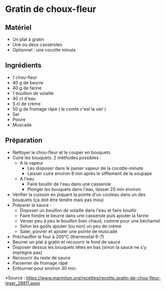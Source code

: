 Gratin de choux-fleur
======

Matériel
--------
+ Un plat à gratin
+ Une ou deux casseroles
+ Optionnel : une cocotte minute

Ingrédients
-----------
+ 1 chou-fleur
+ 40 g de beurre
+ 40 g de farine
+ 1 bouillon de volaille
+ 40 cl d'eau
+ 5 cl de crème
+ 50 g de fromage râpé ( le comté c'est la vie! )
+ Sel
+ Poivre
+ Muscade

Préparation
-----------
+ Nettoyer le chou-fleur et le couper en bouquets
+ Cuire les bouquets. 2 méthodes possibles :
    - A la vapeur
        + Les disposer dans le panier vapeur de la cocotte-minute 
        + Laisser cuire environ 8 min après le sifflement de la soupape
    - A l'eau
        + Faire bouillir de l'eau dans une casserole
        + Plonger les bouquets dans l'eau, laisser 20 min environ
+ Vérifier la cuisson en piquant la pointe d'un couteau dans un des bouquets (ça doit être tendre mais pas mou)
+ Préparer la sauce : 
    - Disposer un bouillon de volaille dans l'eau et faire bouillir
    - Faire fondre le beurre dans une casserole puis ajouter la farine
    - Verser peu à peu le bouillon bien chaud, comme pour une béchamel
    - Selon les goûts ajouter (ou non) un peu de crème
    - Saler, poivrer et ajouter une pointe de muscade
+ Préchauffer le four à 200°C (thermostat 6-7)
+ Beurrer un plat à gratin et recouvrir le fond de sauce
+ Disposer dessus les bouquets têtes en bas (sinon la sauce ne s'y imprègne pas)
+ Recouvrir du reste de sauce
+ Parsemer de fromage râpé
+ Enfourner pour environ 30 min.

*Source : https://www.marmiton.org/recettes/recette_gratin-de-chou-fleur-leger_28811.aspx
